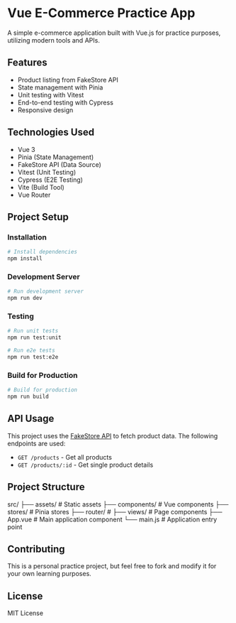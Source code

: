 # Vue E-Commerce Practice App

A simple e-commerce application built with Vue.js for practice purposes, utilizing modern tools and APIs.

## Features

- Product listing from FakeStore API
- State management with Pinia
- Unit testing with Vitest
- End-to-end testing with Cypress
- Responsive design

## Technologies Used

- Vue 3
- Pinia (State Management)
- FakeStore API (Data Source)
- Vitest (Unit Testing)
- Cypress (E2E Testing)
- Vite (Build Tool)
- Vue Router

## Project Setup

### Installation

```bash
# Install dependencies
npm install
```

### Development Server

```bash
# Run development server
npm run dev
```

### Testing

```bash
# Run unit tests
npm run test:unit

# Run e2e tests
npm run test:e2e
```

### Build for Production

```bash
# Build for production
npm run build
```

## API Usage

This project uses the [FakeStore API](https://fakestoreapi.com/) to fetch product data. The following endpoints are used:

- `GET /products` - Get all products
- `GET /products/:id` - Get single product details

## Project Structure

src/
├── assets/ # Static assets
├── components/ # Vue components
├── stores/ # Pinia stores
├── router/ #
├── views/ # Page components
├── App.vue # Main application component
└── main.js # Application entry point

## Contributing

This is a personal practice project, but feel free to fork and modify it for your own learning purposes.

## License

MIT License
